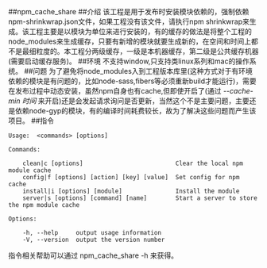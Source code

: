 ##npm_cache_share
##介绍
该工程是用于发布时安装模块依赖的，强制依赖npm-shrinkwrap.json文件，如果工程没有该文件，请执行npm shrinkwrap来生成。该工程主要是以模块为单位来进行安装的，有的缓存的做法是将整个工程的node_modules来生成缓存，只要有新增的模块就要生成新的，在空间和时间上都不是最细粒度的。本工程分两级缓存，一级是本机器缓存，第二级是公共缓存机器(需要启动缓存服务)。
##环境
不支持window,只支持类linux系列和mac的操作系统。
##问题
为了避免将node_modules入到工程版本库里(这种方式对于有环境依赖的模块是有问题的，比如node-sass,fibers等必须重新build才能运行)，需要在发布过程中动态安装，虽然npm自身也有cache,但即使开启了(通过 *--cache-min 时间* 来开启)还是会发起请求询问是否更新，当然这个不是主要问题，主要还是依赖node-gyp的模块，有的编译时间耗费较长，故为了解决这些问题而产生该项目。
##指令
```
Usage:  <commands> [options]

Commands:

    clean|c [options]                          Clear the local npm module cache
    config|f [options] [action] [key] [value]  Set config for npm cache
    install|i [options] [module]               Install the module
    server|s [options] [command] [name]        Start a server to store the npm module cache

Options:

    -h, --help     output usage information
    -V, --version  output the version number

```
指令相关帮助可以通过 npm_cache_share <commands> -h 来获得。
